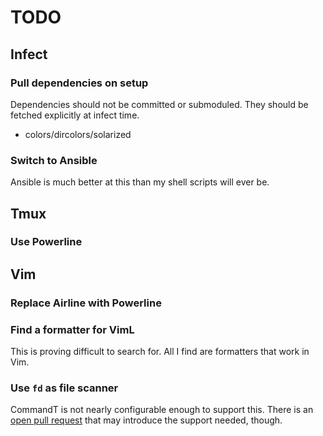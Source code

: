 # TODO

## Infect

### Pull dependencies on setup

Dependencies should not be committed or submoduled. They should be fetched
explicitly at infect time.

* colors/dircolors/solarized

### Switch to Ansible

Ansible is much better at this than my shell scripts will ever be.

## Tmux

### Use Powerline

## Vim

### Replace Airline with Powerline

### Find a formatter for VimL

This is proving difficult to search for. All I find are formatters that work in
Vim.

### Use `fd` as file scanner

CommandT is not nearly configurable enough to support this. There is an [open
pull request](https://github.com/wincent/command-t/pull/258) that may introduce
the support needed, though.
